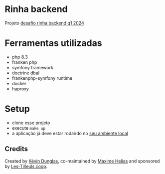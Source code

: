 # Rinha backend

Projeto [desafio rinha backend q1 2024](https://github.com/zanfranceschi/rinha-de-backend-2024-q1)

# Ferramentas utilizadas

- php 8.3
- franken php 
- symfony framework
- doctrine dbal
- frankenphp-symfony runtime
- docker
- haproxy

# Setup

- clone esse projeto
- execute `make up`
- a aplicação já deve estar rodando no [seu ambiente local](http://localhost:9999/clientes/1/extrato)
## Credits

Created by [Kévin Dunglas](https://dunglas.dev), co-maintained by [Maxime Helias](https://twitter.com/maxhelias) and sponsored by [Les-Tilleuls.coop](https://les-tilleuls.coop).

